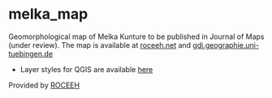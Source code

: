 # melka_map

Geomorphological map of Melka Kunture to be published in Journal of Maps (under review).
The map is available at <a href="http://www.roceeh.net/ethiopia_geomorphological_map" target="_blank">roceeh.net</a> and <a href="http://gdi.geographie.uni-tuebingen.de/melka/geomorphology.html#14/8.7298/38.5996" target="_blank">gdi.geographie.uni-tuebingen.de</a>
* Layer styles for QGIS are available [here](layer_styles)


Provided by <a href="http://www.roceeh.net/home/" target="_blank">ROCEEH</a>
